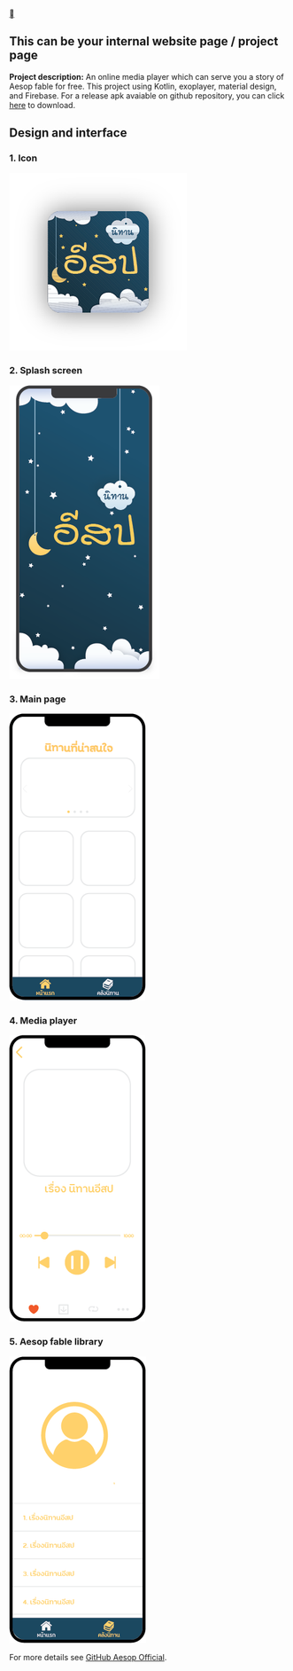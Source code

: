 [<span class="material-icons">&#xe5e0;</span>](https://aicl0ud.github.io/)

## This can be your internal website page / project page

**Project description:** An online media player which can serve you a story of Aesop fable for free. This project using Kotlin, exoplayer, material design, and Firebase. For a release apk avaiable on github repository, you can click [here](https://github.com/Aicl0ud/Aesop_Official/files/6714762/Aesop-Official.zip) to download.

## Design and interface

### 1. Icon

<img src="../images/project_android1/asset1.png?raw=true"/>


### 2. Splash screen

<img src="../images/project_android1/asset2.png?raw=true"/>


### 3. Main page

<img src="../images/project_android1/asset3.png?raw=true"/>

### 4. Media player

<img src="../images/project_android1/asset4.png?raw=true"/>

### 5. Aesop fable library

<img src="../images/project_android1/asset5.png?raw=true"/>

For more details see [GitHub Aesop Official](https://github.com/Aicl0ud/Aesop_Official).
